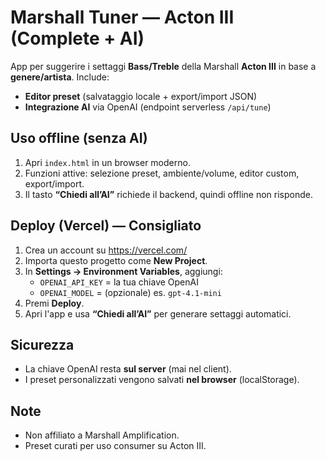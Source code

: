 # Marshall Tuner — Acton III (Complete + AI)

App per suggerire i settaggi **Bass/Treble** della Marshall **Acton III** in base a **genere/artista**.
Include:
- **Editor preset** (salvataggio locale + export/import JSON)
- **Integrazione AI** via OpenAI (endpoint serverless `/api/tune`)

## Uso offline (senza AI)
1. Apri `index.html` in un browser moderno.
2. Funzioni attive: selezione preset, ambiente/volume, editor custom, export/import.
3. Il tasto **“Chiedi all’AI”** richiede il backend, quindi offline non risponde.

## Deploy (Vercel) — Consigliato
1. Crea un account su https://vercel.com/
2. Importa questo progetto come **New Project**.
3. In **Settings → Environment Variables**, aggiungi:
   - `OPENAI_API_KEY` = la tua chiave OpenAI
   - `OPENAI_MODEL` = (opzionale) es. `gpt-4.1-mini`
4. Premi **Deploy**.
5. Apri l'app e usa **“Chiedi all’AI”** per generare settaggi automatici.

## Sicurezza
- La chiave OpenAI resta **sul server** (mai nel client).
- I preset personalizzati vengono salvati **nel browser** (localStorage).

## Note
- Non affiliato a Marshall Amplification.
- Preset curati per uso consumer su Acton III.
